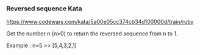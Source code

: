 ### Reversed sequence Kata 

https://www.codewars.com/kata/5a00e05cc374cb34d100000d/train/ruby

Get the number n (n>0) to return the reversed sequence from n to 1.

Example : n=5 >> [5,4,3,2,1]

